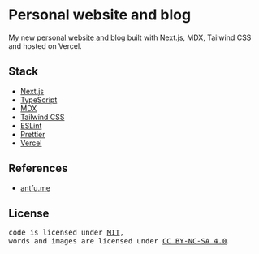 # Personal website and blog

My new [personal website and blog](https://blog-next-brmgh0q46-cullyfung.vercel.app) built with Next.js, MDX, Tailwind CSS and hosted on Vercel.

## Stack

- [Next.js](https://nextjs.org)
- [TypeScript](https://www.typescriptlang.org)
- [MDX](https://github.com/hashicorp/next-mdx-remote)
- [Tailwind CSS](https://tailwindcss.com)
- [ESLint](https://eslint.org)
- [Prettier](https://prettier.io)
- [Vercel](http://vercel.com)

## References
- [antfu.me](https://antfu.me)

## License
<samp>code is licensed under <a href='./LICENSE'>MIT</a>,<br> words and images are licensed under <a href='https://creativecommons.org/licenses/by-nc-sa/4.0/'>CC BY-NC-SA 4.0</a></samp>.